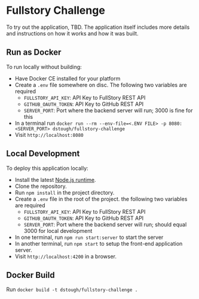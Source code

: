 # Fullstory Challenge

To try out the application, TBD. The application itself includes more details and instructions on how it works and how it was built.

## Run as Docker

To run locally without building:
* Have Docker CE installed for your platform
* Create a `.env` file somewhere on disc. The following two variables are required
    * `FULLSTORY_API_KEY`: API Key to FullStory REST API
    * `GITHUB_OAUTH_TOKEN`: API Key to GitHub REST API
    * `SERVER_PORT`: Port where the backend server will run; 3000 is fine for this
* In a terminal run `docker run --rm --env-file=<.ENV FILE> -p 8080:<SERVER_PORT> dstough/fullstory-challenge`
* Visit `http://localhost:8080`


## Local Development

To deploy this application locally:
* Install the latest [Node.js runtime](https://nodejs.org/en/download/).
* Clone the repository.
* Run `npm install` in the project directory.
* Create a `.env` file in the root of the project. the following two variables are required
    * `FULLSTORY_API_KEY`: API Key to FullStory REST API
    * `GITHUB_OAUTH_TOKEN`: API Key to GitHub REST API
    * `SERVER_PORT`: Port where the backend server will run; should equal 3000 for local development
* In one terminal, run `npm run start:server` to start the server
* In another terminal, run `npm start` to setup the front-end application server.
* Visit `http://localhost:4200` in a browser.

## Docker Build

Run `docker build -t dstough/fullstory-challenge .`
